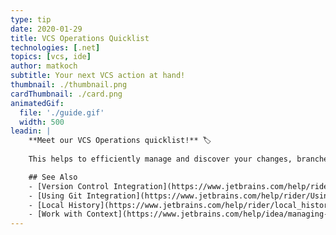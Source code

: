 ```yaml
---
type: tip
date: 2020-01-29
title: VCS Operations Quicklist
technologies: [.net]
topics: [vcs, ide]
author: matkoch
subtitle: Your next VCS action at hand!
thumbnail: ./thumbnail.png
cardThumbnail: ./card.png
animatedGif:
  file: './guide.gif'
  width: 500
leadin: |
    **Meet our VCS Operations quicklist!** 🏷
    
    This helps to efficiently manage and discover your changes, branches, and local history! 👣 As always, start typing to filter your results 🔬 Also, have you heard about workspaces? 🤔

    ## See Also
    - [Version Control Integration](https://www.jetbrains.com/help/rider/Version_Control_Integration.html)
    - [Using Git Integration](https://www.jetbrains.com/help/rider/Using_Git_Integration.html)
    - [Local History](https://www.jetbrains.com/help/rider/local_history.html)
    - [Work with Context](https://www.jetbrains.com/help/idea/managing-tasks-and-context.html#work-with-context)
---
```

